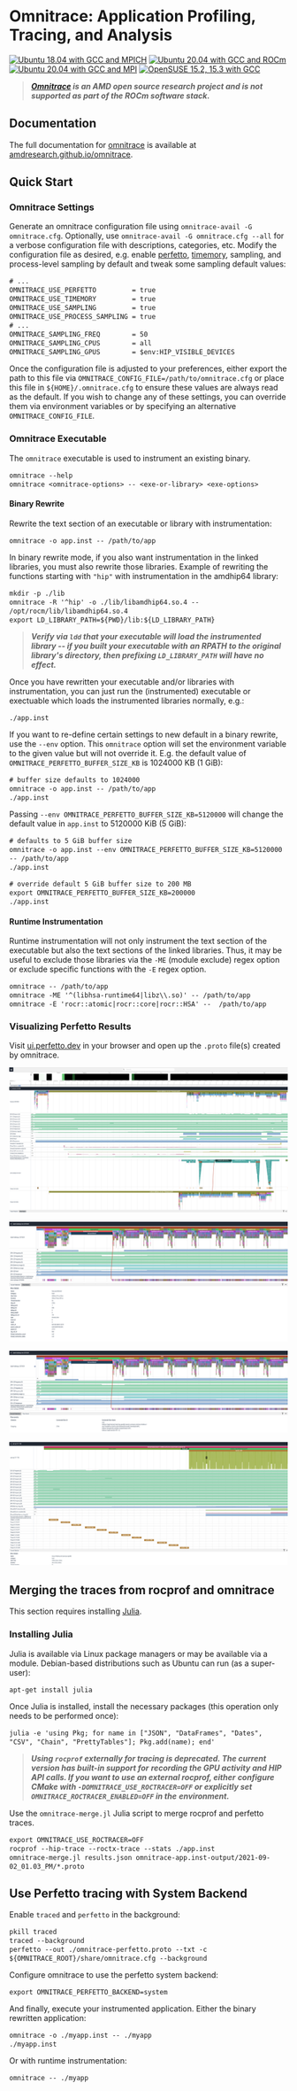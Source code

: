 # Omnitrace: Application Profiling, Tracing, and Analysis

[![Ubuntu 18.04 with GCC and MPICH](https://github.com/AMDResearch/omnitrace/actions/workflows/ubuntu-bionic.yml/badge.svg)](https://github.com/AMDResearch/omnitrace/actions/workflows/ubuntu-bionic.yml)
[![Ubuntu 20.04 with GCC and ROCm](https://github.com/AMDResearch/omnitrace/actions/workflows/ubuntu-focal-external.yml/badge.svg)](https://github.com/AMDResearch/omnitrace/actions/workflows/ubuntu-focal-external.yml)
[![Ubuntu 20.04 with GCC and MPI](https://github.com/AMDResearch/omnitrace/actions/workflows/ubuntu-focal.yml/badge.svg)](https://github.com/AMDResearch/omnitrace/actions/workflows/ubuntu-focal.yml)
[![OpenSUSE 15.2, 15.3 with GCC](https://github.com/AMDResearch/omnitrace/actions/workflows/opensuse.yml/badge.svg)](https://github.com/AMDResearch/omnitrace/actions/workflows/opensuse.yml)

> ***[Omnitrace](https://github.com/AMDResearch/omnitrace) is an AMD open source research project and is not supported as part of the ROCm software stack.***

## Documentation

The full documentation for [omnitrace](https://github.com/AMDResearch/omnitrace) is available at [amdresearch.github.io/omnitrace](https://amdresearch.github.io/omnitrace/).

## Quick Start

### Omnitrace Settings

Generate an omnitrace configuration file using `omnitrace-avail -G omnitrace.cfg`. Optionally, use `omnitrace-avail -G omnitrace.cfg --all` for
a verbose configuration file with descriptions, categories, etc. Modify the configuration file as desired, e.g. enable
[perfetto](https://perfetto.dev/), [timemory](https://github.com/NERSC/timemory), sampling, and process-level sampling by default
and tweak some sampling default values:

```console
# ...
OMNITRACE_USE_PERFETTO         = true
OMNITRACE_USE_TIMEMORY         = true
OMNITRACE_USE_SAMPLING         = true
OMNITRACE_USE_PROCESS_SAMPLING = true
# ...
OMNITRACE_SAMPLING_FREQ        = 50
OMNITRACE_SAMPLING_CPUS        = all
OMNITRACE_SAMPLING_GPUS        = $env:HIP_VISIBLE_DEVICES
```

Once the configuration file is adjusted to your preferences, either export the path to this file via `OMNITRACE_CONFIG_FILE=/path/to/omnitrace.cfg`
or place this file in `${HOME}/.omnitrace.cfg` to ensure these values are always read as the default. If you wish to change any of these settings,
you can override them via environment variables or by specifying an alternative `OMNITRACE_CONFIG_FILE`.

### Omnitrace Executable

The `omnitrace` executable is used to instrument an existing binary.

```shell
omnitrace --help
omnitrace <omnitrace-options> -- <exe-or-library> <exe-options>
```

#### Binary Rewrite

Rewrite the text section of an executable or library with instrumentation:

```shell
omnitrace -o app.inst -- /path/to/app
```

In binary rewrite mode, if you also want instrumentation in the linked libraries, you must also rewrite those libraries.
Example of rewriting the functions starting with `"hip"` with instrumentation in the amdhip64 library:

```shell
mkdir -p ./lib
omnitrace -R '^hip' -o ./lib/libamdhip64.so.4 -- /opt/rocm/lib/libamdhip64.so.4
export LD_LIBRARY_PATH=${PWD}/lib:${LD_LIBRARY_PATH}
```

> ***Verify via `ldd` that your executable will load the instrumented library -- if you built your executable with***
> ***an RPATH to the original library's directory, then prefixing `LD_LIBRARY_PATH` will have no effect.***

Once you have rewritten your executable and/or libraries with instrumentation, you can just run the (instrumented) executable
or exectuable which loads the instrumented libraries normally, e.g.:

```shell
./app.inst
```

If you want to re-define certain settings to new default in a binary rewrite, use the `--env` option. This `omnitrace` option
will set the environment variable to the given value but will not override it. E.g. the default value of `OMNITRACE_PERFETTO_BUFFER_SIZE_KB`
is 1024000 KB (1 GiB):

```shell
# buffer size defaults to 1024000
omnitrace -o app.inst -- /path/to/app
./app.inst
```

Passing `--env OMNITRACE_PERFETTO_BUFFER_SIZE_KB=5120000` will change the default value in `app.inst` to 5120000 KiB (5 GiB):

```shell
# defaults to 5 GiB buffer size
omnitrace -o app.inst --env OMNITRACE_PERFETTO_BUFFER_SIZE_KB=5120000 -- /path/to/app
./app.inst
```

```shell
# override default 5 GiB buffer size to 200 MB
export OMNITRACE_PERFETTO_BUFFER_SIZE_KB=200000
./app.inst
```

#### Runtime Instrumentation

Runtime instrumentation will not only instrument the text section of the executable but also the text sections of the
linked libraries. Thus, it may be useful to exclude those libraries via the `-ME` (module exclude) regex option
or exclude specific functions with the `-E` regex option.

```shell
omnitrace -- /path/to/app
omnitrace -ME '^(libhsa-runtime64|libz\\.so)' -- /path/to/app
omnitrace -E 'rocr::atomic|rocr::core|rocr::HSA' --  /path/to/app
```

### Visualizing Perfetto Results

Visit [ui.perfetto.dev](https://ui.perfetto.dev) in your browser and open up the `.proto` file(s) created by omnitrace.

![omnitrace-perfetto](source/docs/images/omnitrace-perfetto.png)

![omnitrace-rocm](source/docs/images/omnitrace-rocm.png)

![omnitrace-rocm-flow](source/docs/images/omnitrace-rocm-flow.png)

![omnitrace-user-api](source/docs/images/omnitrace-user-api.png)

## Merging the traces from rocprof and omnitrace

This section requires installing [Julia](https://julialang.org/).

### Installing Julia

Julia is available via Linux package managers or may be available via a module. Debian-based distributions such as Ubuntu can run (as a super-user):

```shell
apt-get install julia
```

Once Julia is installed, install the necessary packages (this operation only needs to be performed once):

```shell
julia -e 'using Pkg; for name in ["JSON", "DataFrames", "Dates", "CSV", "Chain", "PrettyTables"]; Pkg.add(name); end'
```

> ***Using `rocprof` externally for tracing is deprecated. The current version has built-in support for***
> ***recording the GPU activity and HIP API calls. If you want to use an external rocprof, either***
> ***configure CMake with `-DOMNITRACE_USE_ROCTRACER=OFF` or explicitly set `OMNITRACE_ROCTRACER_ENABLED=OFF` in the***
> ***environment.***

Use the `omnitrace-merge.jl` Julia script to merge rocprof and perfetto traces.

```shell
export OMNITRACE_USE_ROCTRACER=OFF
rocprof --hip-trace --roctx-trace --stats ./app.inst
omnitrace-merge.jl results.json omnitrace-app.inst-output/2021-09-02_01.03_PM/*.proto
```

## Use Perfetto tracing with System Backend

Enable `traced` and `perfetto` in the background:

```shell
pkill traced
traced --background
perfetto --out ./omnitrace-perfetto.proto --txt -c ${OMNITRACE_ROOT}/share/omnitrace.cfg --background
```

Configure omnitrace to use the perfetto system backend:

```shell
export OMNITRACE_PERFETTO_BACKEND=system
```

And finally, execute your instrumented application. Either the binary rewritten application:

```shell
omnitrace -o ./myapp.inst -- ./myapp
./myapp.inst
```

Or with runtime instrumentation:

```shell
omnitrace -- ./myapp
```
